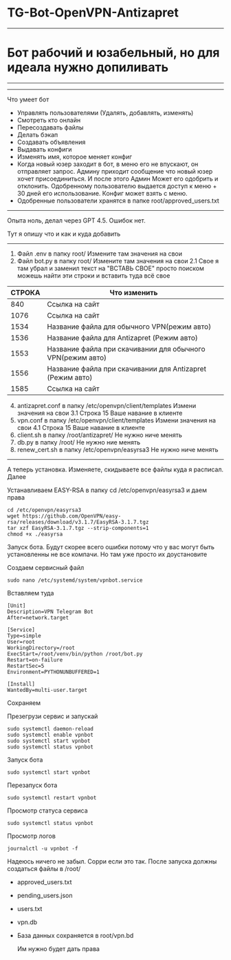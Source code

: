 # TG-Bot-OpenVPN-Antizapret

---
# Бот рабочий и юзабельный, но для идеала нужно допиливать
---


---
Что умеет бот
- Управлять пользователями (Удалять, добавлять, изменять)
- Смотреть кто онлайн
- Пересоздавать файлы
- Делать бэкап
- Создавать объявления
- Выдавать конфиги
- Изменять имя, которое меняет конфиг
- Когда новый юзер заходит в бот, в меню его не впускают, он отправляет запрос. Админу приходит сообщение что новый юзер хочет присоединиться. И после этого Админ Может его одобрить и отклонить. Одобренному пользователю выдается доступ к меню + 30 дней его использование. Конфиг может взять с меню. 
- Одобренные пользователи хранятся в папке root/approved_users.txt
---

Опыта ноль, делал через GPT 4.5. Ошибок нет.

Тут я опишу что и как и куда добавить

---
1. Файл .env в папку root/    Измените там значения на свои
2. Файл bot.py в папку root/ Измените там значения на свои
2.1  Свое я там убрал и заменил текст на "ВСТАВЬ СВОЕ" просто поиском можешь найти эти строки и вставить туда всё свое

   
|  СТРОКА | Что изменить                                                |
|---------|-------------------------------------------------------------|   
|  840    |Ссылка на сайт                                               |
|  1076   |Ссылка на сайт                                               |
|  1534   |Название файла для обычного VPN(режим авто)                  |
|  1536   |Название файла для Antizapret (Режим авто)                   |
|  1553   |Название файла при скачивании для обычного VPN(режим авто)   |
|  1556   |Название файла при скачивании для Antizapret (Режим авто)    |
|  1585   |Ссылка на сайт                                               |


4. antizapret.conf в папку /etc/openvpn/client/templates Измени значения на свои
3.1   Строка 15 Ваше навание в клиенте
5.  vpn.conf в папку /etc/openvpn/client/templates Измени значения на свои
4.1   Строка 15 Ваше навание в клиенте
6.  client.sh в папку /root/antizapret/ Не нужно ниче менять
7.  db.py в папку /root/ Не нужно ние менять
8.  renew_cert.sh в папку /etc/openvpn/easyrsa3 Не нужно ниче менять
---



А теперь установка. Изменяете, скидываете все файлы куда я расписал. Далее


Устанавливаем EASY-RSA в папку cd /etc/openvpn/easyrsa3 и даем права
```
cd /etc/openvpn/easyrsa3
wget https://github.com/OpenVPN/easy-rsa/releases/download/v3.1.7/EasyRSA-3.1.7.tgz
tar xzf EasyRSA-3.1.7.tgz --strip-components=1
chmod +x ./easyrsa
```

Запуск бота. Будут скорее всего ошибки потому что у вас могут быть установленны не все компачи. Но там уже просто их доустановите 

Создаем сервисный файл
```
sudo nano /etc/systemd/system/vpnbot.service
```
Вставляем туда 
```
[Unit]
Description=VPN Telegram Bot
After=network.target

[Service]
Type=simple
User=root
WorkingDirectory=/root
ExecStart=/root/venv/bin/python /root/bot.py
Restart=on-failure
RestartSec=5
Environment=PYTHONUNBUFFERED=1

[Install]
WantedBy=multi-user.target
```
Сохраняем

Презегрузи сервис и запускай
```
sudo systemctl daemon-reload
sudo systemctl enable vpnbot
sudo systemctl start vpnbot
sudo systemctl status vpnbot
```


Запуск бота
```
sudo systemctl start vpnbot
```
Перезапуск бота
```
sudo systemctl restart vpnbot
```

Просмотр статуса сервиса
```
sudo systemctl status vpnbot
```

Просмотр логов
```
journalctl -u vpnbot -f
```


Надеюсь ничего не забыл. Сорри если это так. После запуска должны создаться файлы в /root/
- approved_users.txt
- pending_users.json
- users.txt
- vpn.db
- База данных сохраняется в root/vpn.bd

  Им нужно будет дать права

